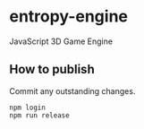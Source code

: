 # entropy-engine
JavaScript 3D Game Engine


## How to publish
Commit any outstanding changes.
```
npm login
npm run release
```
